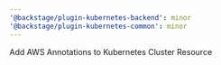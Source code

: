```yaml
---
'@backstage/plugin-kubernetes-backend': minor
'@backstage/plugin-kubernetes-common': minor
---
```


Add AWS Annotations to Kubernetes Cluster Resource
